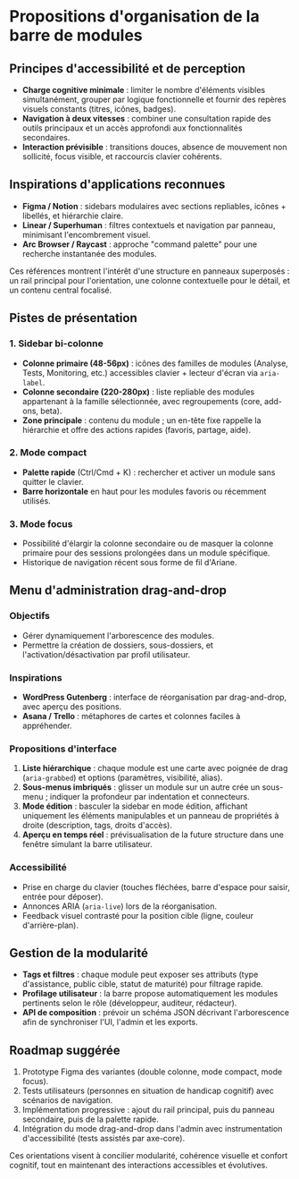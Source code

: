 # Propositions d'organisation de la barre de modules

## Principes d'accessibilité et de perception
- **Charge cognitive minimale** : limiter le nombre d'éléments visibles simultanément, grouper par logique fonctionnelle et fournir des repères visuels constants (titres, icônes, badges).
- **Navigation à deux vitesses** : combiner une consultation rapide des outils principaux et un accès approfondi aux fonctionnalités secondaires.
- **Interaction prévisible** : transitions douces, absence de mouvement non sollicité, focus visible, et raccourcis clavier cohérents.

## Inspirations d'applications reconnues
- **Figma / Notion** : sidebars modulaires avec sections repliables, icônes + libellés, et hiérarchie claire.
- **Linear / Superhuman** : filtres contextuels et navigation par panneau, minimisant l'encombrement visuel.
- **Arc Browser / Raycast** : approche "command palette" pour une recherche instantanée des modules.

Ces références montrent l'intérêt d'une structure en panneaux superposés : un rail principal pour l'orientation, une colonne contextuelle pour le détail, et un contenu central focalisé.

## Pistes de présentation

### 1. Sidebar bi-colonne
- **Colonne primaire (48-56px)** : icônes des familles de modules (Analyse, Tests, Monitoring, etc.) accessibles clavier + lecteur d'écran via `aria-label`.
- **Colonne secondaire (220-280px)** : liste repliable des modules appartenant à la famille sélectionnée, avec regroupements (core, add-ons, beta).
- **Zone principale** : contenu du module ; un en-tête fixe rappelle la hiérarchie et offre des actions rapides (favoris, partage, aide).

### 2. Mode compact
- **Palette rapide** (Ctrl/Cmd + K) : rechercher et activer un module sans quitter le clavier.
- **Barre horizontale** en haut pour les modules favoris ou récemment utilisés.

### 3. Mode focus
- Possibilité d'élargir la colonne secondaire ou de masquer la colonne primaire pour des sessions prolongées dans un module spécifique.
- Historique de navigation récent sous forme de fil d'Ariane.

## Menu d'administration drag-and-drop

### Objectifs
- Gérer dynamiquement l'arborescence des modules.
- Permettre la création de dossiers, sous-dossiers, et l'activation/désactivation par profil utilisateur.

### Inspirations
- **WordPress Gutenberg** : interface de réorganisation par drag-and-drop, avec aperçu des positions.
- **Asana / Trello** : métaphores de cartes et colonnes faciles à appréhender.

### Propositions d'interface
1. **Liste hiérarchique** : chaque module est une carte avec poignée de drag (`aria-grabbed`) et options (paramètres, visibilité, alias).
2. **Sous-menus imbriqués** : glisser un module sur un autre crée un sous-menu ; indiquer la profondeur par indentation et connecteurs.
3. **Mode édition** : basculer la sidebar en mode édition, affichant uniquement les éléments manipulables et un panneau de propriétés à droite (description, tags, droits d'accès).
4. **Aperçu en temps réel** : prévisualisation de la future structure dans une fenêtre simulant la barre utilisateur.

### Accessibilité
- Prise en charge du clavier (touches fléchées, barre d'espace pour saisir, entrée pour déposer).
- Annonces ARIA (`aria-live`) lors de la réorganisation.
- Feedback visuel contrasté pour la position cible (ligne, couleur d'arrière-plan).

## Gestion de la modularité
- **Tags et filtres** : chaque module peut exposer ses attributs (type d'assistance, public cible, statut de maturité) pour filtrage rapide.
- **Profilage utilisateur** : la barre propose automatiquement les modules pertinents selon le rôle (développeur, auditeur, rédacteur).
- **API de composition** : prévoir un schéma JSON décrivant l'arborescence afin de synchroniser l'UI, l'admin et les exports.

## Roadmap suggérée
1. Prototype Figma des variantes (double colonne, mode compact, mode focus).
2. Tests utilisateurs (personnes en situation de handicap cognitif) avec scénarios de navigation.
3. Implémentation progressive : ajout du rail principal, puis du panneau secondaire, puis de la palette rapide.
4. Intégration du mode drag-and-drop dans l'admin avec instrumentation d'accessibilité (tests assistés par axe-core).

Ces orientations visent à concilier modularité, cohérence visuelle et confort cognitif, tout en maintenant des interactions accessibles et évolutives.
